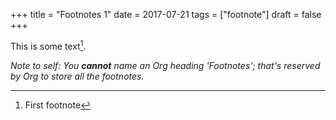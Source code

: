+++
title = "Footnotes 1"
date = 2017-07-21
tags = ["footnote"]
draft = false
+++

This is some text[^fn:1].

_Note to self: You **cannot** name an Org heading 'Footnotes'; that's
reserved by Org to store all the footnotes._

[^fn:1]: First footnote